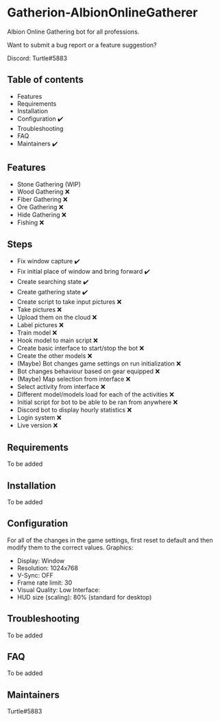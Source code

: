 # Gatherion-AlbionOnlineGatherer
Albion Online Gathering bot for all professions.

Want to submit a bug report or a feature suggestion?

Discord: Turtle#5883


## Table of contents

- Features
- Requirements
- Installation
- Configuration ✔️
- Troubleshooting
- FAQ
- Maintainers ✔️



## Features
- Stone Gathering (WIP)
- Wood Gathering ❌
- Fiber Gathering ❌
- Ore Gathering ❌
- Hide Gathering ❌
- Fishing ❌

## Steps
- Fix window capture ✔️
- Fix initial place of window and bring forward ✔️
- Create searching state ✔️
- Create gathering state ✔️
- Create script to take input pictures ❌
- Take pictures ❌
- Upload them on the cloud ❌
- Label pictures ❌
- Train model ❌
- Hook model to main script ❌
- Create basic interface to start/stop the bot ❌
- Create the other models ❌
- (Maybe) Bot changes game settings on run initialization ❌
- Bot changes behaviour based on gear equipped ❌
- (Maybe) Map selection from interface ❌
- Select activity from interface ❌
- Different model/models load for each of the activities ❌
- Initial script for bot to be able to be ran from anywhere ❌
- Discord bot to display hourly statistics ❌
- Login system ❌
- Live version ❌
 




## Requirements

To be added
<!-- - [Views](https://www.drupal.org/project/views)
- [Panels](https://www.drupal.org/project/panels) -->

## Installation

To be added

## Configuration
For all of the changes in the game settings, first reset to default and then modify them to the correct values.
Graphics:
- Display: Window
- Resolution: 1024x768
- V-Sync: OFF
- Frame rate limit: 30
- Visual Quality: Low
Interface:
- HUD size (scaling): 80% (standard for desktop)

## Troubleshooting

To be added

## FAQ

To be added
<!-- **Q: I want to prevent robots from indexing my custom error pages by
setting the robots meta tag in the HTML head to "noindex".** -->

## Maintainers

Turtle#5883